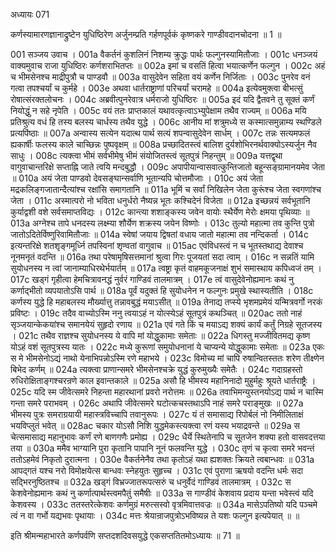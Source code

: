 अध्यायः 071

कर्णस्यामारणज्ञानाद्रुष्टेन युधिष्ठिरेण अर्जुनम्प्रति गर्हणपूर्वकं कृष्णकरे गाण्डीवदानचोदना ॥ 1 ॥

001	सञ्जय उवाच ।
001a	वैकर्तनं कुशलिनं निशम्य क्रुद्धः पार्थः फल्गुनस्यामितौजाः ।
001c	धनञ्जयं वाक्यमुवाच राजा युधिष्ठिरः कर्णशराभितप्तः ॥
002a	इमां च वसतिं हित्वा भयात्कर्णेन फल्गुन ।
002c	अहं च भीमसेनश्च माद्रीपुत्रौ च पाण्डवौ ॥
003a	वासुदेवेन सहिता वयं कर्णेन निर्जिताः ।
003c	पुनरेव वनं गत्वा तपश्चर्यां च कुर्महे ।
003e	अथवा धार्तराष्ट्राणां परिचर्यां चरामहे ॥
004a	इत्येवमुक्त्वा बीभत्सुं रोषात्संरक्तलोचनः ।
004c	अब्रवीत्पुनरेवात्र धर्मराजो युधिष्ठिरः ॥
005a	इदं यदि द्वैतवने तु सूक्तं कर्णं नियोद्धुं न सहे नृपेति ।
005c	वयं ततः प्राप्तकालं यथावत्कृत्वाऽभ्युपेक्षाम तथैव राज्यम् ॥
006a	मयि प्रतिश्रुत्य वधं हि तस्य बलस्य चार्धस्य तथैव युद्धे ।
006c	आनीय मां शत्रुमध्ये स कस्मात्समुन्नाम्य स्थण्डिले प्रत्यपिंष्ठाः ॥
007a	अन्वास्य सत्येन यदात्थ पार्थ सत्यं शपन्वासुदेवेन सार्धम् ।
007c	तन्नः सत्यमफलं ह्यकार्षीः फलस्य काले चाच्छिन्नः पुष्पवृक्षम् ॥
008a	प्रच्छादितस्त्वं बालिश दुर्यशोभिरनर्थवाक्योऽस्यर्जुन नैव साधुः ।
008c	त्यक्त्वा भीमं सर्वभीमेषु भीमं संयोजितस्त्वं सूतपुत्रं निहन्तुम् ॥
009a	यत्तद्वृथा वागुवाचान्तरिक्षे सप्ताह्नि जाते त्वयि मन्दबुद्धौ ।
009c	अपापीयान्वासवात्कुन्तिजातो बहून्सङ्ग्रामानयमेव जेता ॥
010a	अयं जेता पाण्डवो देवसङ्घान्सर्वाणि भूतान्यपि चोत्तमौजाः ।
010c	अयं जेता मद्रकलिङ्गजातान्दैत्यांश्च रक्षांसि समागतानि ॥
011a	भूमिं च सर्वां निखिलेन जेता कुरूंश्च जेता स्वगणांश्च जेता ।
011c	अस्मात्परो नो भविता धनुर्धरो नैष्यन्न भूतः कश्चिदेनं विजेता ॥
012a	इच्छन्नयं सर्वभूतानि कुर्याद्वशी वशे सर्वसमाप्तविद्यः ।
012c	कान्त्या शशाङ्कस्य जवेन वायोः स्थैर्येण मेरोः क्षमया पृथिव्याः ॥
013a	अग्नेश्च तापे धनदस्य लक्ष्म्या शौर्येण शक्रस्य जयेन विष्णोः ।
013c	तुल्यो महात्मा तव कुन्ति पुत्रो जातोऽदितेर्विष्णुरिवामितौजाः ॥
014a	स्वेषां जयाय द्विषतां वधाय जातो महात्मा तव नन्दिकर्ता ।
014c	इत्यन्तरिक्षे शतशृङ्गमूर्ध्नि तपस्विनां शृण्वतां वागुवाच ॥
015ac	एवंविधस्त्वं न च भूतस्तथाद्य देवाश्च नूनमनृतं वदन्ति ॥
016a	तथा परेषामृषिसत्तमानां श्रुत्वा गिरः पूजयतां सदा त्वाम् ।
016c	न सन्नतिं यामि सुयोधनस्य न त्वां जानाम्याधिरथेर्भयार्तम् ॥
017a	त्वष्ट्रा कृतं वाहमकूजनाक्षं शुभं समास्थाय कपिध्वजं तम् ।
017c	खड्गं गृहीत्वा हेमचित्रावनद्धं नुर्वरं गाण्डिवं तालमात्रम् ।
017e	त्वं वासुदेवेनोह्यमानः कथं नु कर्णाद्भीतो व्यपयातोऽसि पार्थ ॥
018a	पूर्वं यदुक्तं हि सुयोधनेन न फल्गुनः प्रमुखे स्थास्यतीति ।
018c	कर्णस्य युद्धे हि महाबलस्य मौर्ख्यात्तु तन्नावबुद्धं मयाऽसीत् ॥
019a	तेनाद्य तप्स्ये भृशमप्रमेयं यन्मित्रवर्गो नरकं प्रविष्टः ।
019c	तदैव वाच्योऽस्मि ननु त्वयाऽहं न योत्स्येऽहं सूतपुत्रं कथञ्चित् ॥
020ac	ततो नाहं सृञ्जयान्केकयांश्च समानयेयं सुहृदो रणाय ॥
021a	एवं गते किं च मयाऽद्य शक्यं कार्यं कर्तुं निग्रहे सूतजस्य ।
021c	तथैव राज्ञश्च सुयोधनस्य ये वापि मां योद्धुकामाः समेताः ॥
022a	धिगस्तु मज्जीवितमद्य कृष्ण योऽहं वशं सूतपुत्रस्य यातः ।
022c	मध्ये कुरूणां समुयोधनानां ये चाप्यन्ये योद्धुकामाः समेताः ॥
023a	एकः स मे भीमसेनोऽद्यं नाथो येनाभिपन्नोऽस्मि रणे महाभये ।
023c	विमोच्य मां चापि रुषान्वितस्ततः शरेण तीक्ष्णेन बिभेद कर्णम् ॥
024a	त्यक्त्वा प्राणान्समरे भीमसेनश्चक्रे युद्धं कुरुमुख्यैः समेतैः ।
024c	गदाग्रहस्तो रुधिरोक्षिताङ्गश्चरन्रणे काल इवान्तकाले ॥
025a	असौ हि भीमस्य महानिनादो मुहुर्महुः श्रूयते धार्तराष्ट्रैः ।
025c	यदि स्म जीवेत्समरे निहन्ता महारथानां प्रवरो नरोत्तमः ॥
026a	तवाभिमन्युस्तनयोऽद्य पार्थ न चास्मि गन्ता समरे पराभवम् ।
026c	अथापि जीवेत्समरे घटोत्कचस्तथाऽपि नाहं समरे पराङ्मुखः ॥
027a	भीमस्य पुत्रः समराग्रयायी महास्त्रविच्चापि तवानुरूपः ।
027c	यं तं समासाद्य रिपोर्बलं नो निमीलिताक्षं भयविप्लुतं भवेत् ॥
028ac	चकार योऽसौ निशि युद्धमेकस्त्यक्त्वा रणं यस्य भयाद्रवन्ते ॥
029a	स चेत्समासाद्य महानुभावः कर्णं रणे बाणगणैः प्रमोह्य ।
029c	धैर्ये स्थितेनापि च सूतजेन शक्या हतो वासवदत्तया तया ॥
030a	ममैव भाग्यानि पुरा कृतानि पापानि नूनं फलवन्ति युद्धे ।
030c	तृणं च कृत्वा समरे भवन्तं ततोऽहमेवं निकृतो दुरात्मना ।
030e	वैकर्तनेनैव तथा कृतोऽहं यथा ह्यशक्तः क्रियते त्वबान्धवः ॥
031a	आपद्गतं यश्च नरो विमोक्षयेत्स बान्धवः स्नेहयुतः सुहृच्च ।
031c	एवं पुराणा ऋषयो वदन्ति धर्मः सदा सद्भिरनुष्ठितश्च ॥
032a	खड्गं विभ्रज्जातरूपत्सरुं च धनुर्वेदं गाण्डिवं तालमात्रम् ।
032c	स केशवेनोह्यमानः कथं नु कर्णात्पार्थस्त्वमपैतुं समैषीः ॥
033a	स गाण्डीवं केशवाय प्रदाय यन्ता भवेस्त्वं यदि केशवस्य ।
033c	ततस्तरेत्केशवः कर्णमुग्रं मरुत्सस्वो वृत्रमिवात्तवज्रः ॥
034a	मासेऽपतिष्यो यदि पञ्चमे त्वं न वा गर्भो यद्यभवः पृथायाः ।
034c	मत्तः श्रेयान्राजपुत्रोऽभविष्यन्न ते यशः फल्गुन इत्यपेयात् ॥ ॥

इति श्रीमन्महाभारते कर्णपर्वणि सप्तदशदिवसयुद्धे एकसप्ततितमोऽध्यायः ॥ 71 ॥
